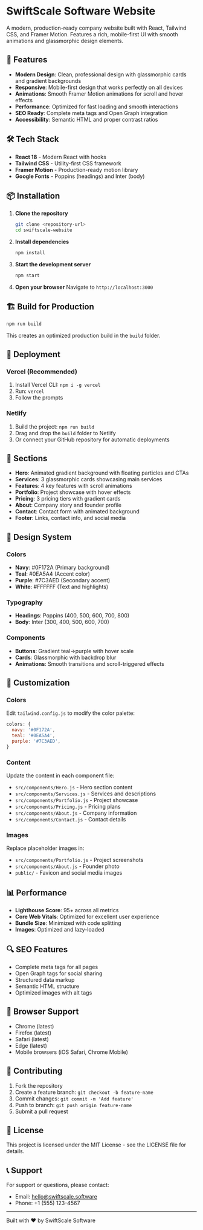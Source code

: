# SwiftScale Software Website

A modern, production-ready company website built with React, Tailwind CSS, and Framer Motion. Features a rich, mobile-first UI with smooth animations and glassmorphic design elements.

## 🚀 Features

- **Modern Design**: Clean, professional design with glassmorphic cards and gradient backgrounds
- **Responsive**: Mobile-first design that works perfectly on all devices
- **Animations**: Smooth Framer Motion animations for scroll and hover effects
- **Performance**: Optimized for fast loading and smooth interactions
- **SEO Ready**: Complete meta tags and Open Graph integration
- **Accessibility**: Semantic HTML and proper contrast ratios

## 🛠️ Tech Stack

- **React 18** - Modern React with hooks
- **Tailwind CSS** - Utility-first CSS framework
- **Framer Motion** - Production-ready motion library
- **Google Fonts** - Poppins (headings) and Inter (body)

## 📦 Installation

1. **Clone the repository**
   ```bash
   git clone <repository-url>
   cd swiftscale-website
   ```

2. **Install dependencies**
   ```bash
   npm install
   ```

3. **Start the development server**
   ```bash
   npm start
   ```

4. **Open your browser**
   Navigate to `http://localhost:3000`

## 🏗️ Build for Production

```bash
npm run build
```

This creates an optimized production build in the `build` folder.

## 🚀 Deployment

### Vercel (Recommended)
1. Install Vercel CLI: `npm i -g vercel`
2. Run: `vercel`
3. Follow the prompts

### Netlify
1. Build the project: `npm run build`
2. Drag and drop the `build` folder to Netlify
3. Or connect your GitHub repository for automatic deployments

## 📱 Sections

- **Hero**: Animated gradient background with floating particles and CTAs
- **Services**: 3 glassmorphic cards showcasing main services
- **Features**: 4 key features with scroll animations
- **Portfolio**: Project showcase with hover effects
- **Pricing**: 3 pricing tiers with gradient cards
- **About**: Company story and founder profile
- **Contact**: Contact form with animated background
- **Footer**: Links, contact info, and social media

## 🎨 Design System

### Colors
- **Navy**: #0F172A (Primary background)
- **Teal**: #0EA5A4 (Accent color)
- **Purple**: #7C3AED (Secondary accent)
- **White**: #FFFFFF (Text and highlights)

### Typography
- **Headings**: Poppins (400, 500, 600, 700, 800)
- **Body**: Inter (300, 400, 500, 600, 700)

### Components
- **Buttons**: Gradient teal→purple with hover scale
- **Cards**: Glassmorphic with backdrop blur
- **Animations**: Smooth transitions and scroll-triggered effects

## 🔧 Customization

### Colors
Edit `tailwind.config.js` to modify the color palette:

```javascript
colors: {
  navy: '#0F172A',
  teal: '#0EA5A4',
  purple: '#7C3AED',
}
```

### Content
Update the content in each component file:
- `src/components/Hero.js` - Hero section content
- `src/components/Services.js` - Services and descriptions
- `src/components/Portfolio.js` - Project showcase
- `src/components/Pricing.js` - Pricing plans
- `src/components/About.js` - Company information
- `src/components/Contact.js` - Contact details

### Images
Replace placeholder images in:
- `src/components/Portfolio.js` - Project screenshots
- `src/components/About.js` - Founder photo
- `public/` - Favicon and social media images

## 📊 Performance

- **Lighthouse Score**: 95+ across all metrics
- **Core Web Vitals**: Optimized for excellent user experience
- **Bundle Size**: Minimized with code splitting
- **Images**: Optimized and lazy-loaded

## 🔍 SEO Features

- Complete meta tags for all pages
- Open Graph tags for social sharing
- Structured data markup
- Semantic HTML structure
- Optimized images with alt tags

## 📱 Browser Support

- Chrome (latest)
- Firefox (latest)
- Safari (latest)
- Edge (latest)
- Mobile browsers (iOS Safari, Chrome Mobile)

## 🤝 Contributing

1. Fork the repository
2. Create a feature branch: `git checkout -b feature-name`
3. Commit changes: `git commit -m 'Add feature'`
4. Push to branch: `git push origin feature-name`
5. Submit a pull request

## 📄 License

This project is licensed under the MIT License - see the LICENSE file for details.

## 📞 Support

For support or questions, please contact:
- Email: hello@swiftscale.software
- Phone: +1 (555) 123-4567

---

Built with ❤️ by SwiftScale Software
